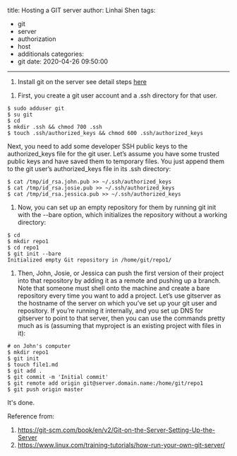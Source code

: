 title: Hosting a GIT server
author: Linhai Shen
tags:
  - git
  - server
  - authorization
  - host
  - additionals
categories:
  - git
date: 2020-04-26 09:50:00
---
1. Install git on the server
see detail steps [here](https://linhaishen.github.io/2020/03/19/Install-latest-git-on-centos-from-source-code/) 
<!--more-->
1. First, you create a git user account and a .ssh directory for that user.
```
$ sudo adduser git
$ su git
$ cd
$ mkdir .ssh && chmod 700 .ssh
$ touch .ssh/authorized_keys && chmod 600 .ssh/authorized_keys
```
Next, you need to add some developer SSH public keys to the authorized_keys file for the git user. Let’s assume you have some trusted public keys and have saved them to temporary files.
You just append them to the git user’s authorized_keys file in its .ssh directory:
```
$ cat /tmp/id_rsa.john.pub >> ~/.ssh/authorized_keys
$ cat /tmp/id_rsa.josie.pub >> ~/.ssh/authorized_keys
$ cat /tmp/id_rsa.jessica.pub >> ~/.ssh/authorized_keys
```
1. Now, you can set up an empty repository for them by running git init with the --bare option, which initializes the repository without a working directory:
```
$ cd
$ mkdir repo1
$ cd repo1
$ git init --bare
Initialized empty Git repository in /home/git/repo1/
```
1. Then, John, Josie, or Jessica can push the first version of their project into that repository by adding it as a remote and pushing up a branch. Note that someone must shell onto the machine and create a bare repository every time you want to add a project. Let’s use gitserver as the hostname of the server on which you’ve set up your git user and repository. If you’re running it internally, and you set up DNS for gitserver to point to that server, then you can use the commands pretty much as is (assuming that myproject is an existing project with files in it):
```
# on John's computer
$ mkdir repo1
$ git init
$ touch file1.md
$ git add .
$ git commit -m 'Initial commit'
$ git remote add origin git@server.domain.name:/home/git/repo1
$ git push origin master
```
It's done.


Reference from:
1. https://git-scm.com/book/en/v2/Git-on-the-Server-Setting-Up-the-Server
1. https://www.linux.com/training-tutorials/how-run-your-own-git-server/